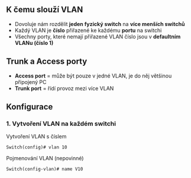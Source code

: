## K čemu slouží VLAN

- Dovoluje nám rozdělit **jeden fyzický switch** na **více menších switchů**
- Každý VLAN je **číslo** přiřazené ke každému **portu** na switchi
- Všechny porty, které nemají přiřazené VLAN číslo jsou v **defaultním VLANu (číslo 1)**

## Trunk a Access porty

- **Access port** = může být pouze v jedné VLAN, je do něj většinou připojený PC
- **Trunk port** = řídí provoz mezi více VLAN

## Konfigurace

### 1. Vytvoření VLAN na každém switchi

Vytvoření VLAN s číslem
```
Switch(config)# vlan 10
```

Pojmenování VLAN (nepovinné)
```
Switch(config-vlan)# name V10
```


